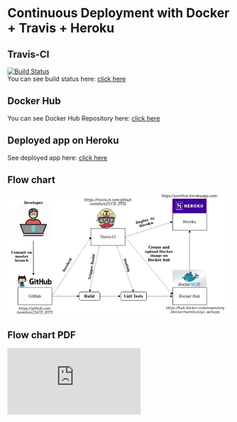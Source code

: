# Continuous Deployment with Docker + Travis + Heroku

## Travis-CI
[![Build Status](https://travis-ci.com/samihan25/CD_DTH.svg?branch=master)](https://travis-ci.com/github/samihan25/CD_DTH)
<br>
You can see build status here: [click here](https://travis-ci.com/github/samihan25/CD_DTH)

## Docker Hub
You can see Docker Hub Repository here: [click here](https://hub.docker.com/r/samihan/go_webapp/)

## Deployed app on Heroku
See deployed app here: [click here](https://samihan.herokuapp.com/)

## Flow chart
![Flow diagram](https://github.com/samihan25/CD_DTH/blob/master/DevOps%20flow%20chart%202.png)

## Flow chart PDF
![Flow diagram](https://github.com/samihan25/CD_DTH/blob/master/DevOps%20flow%20chart%202.pdf)
